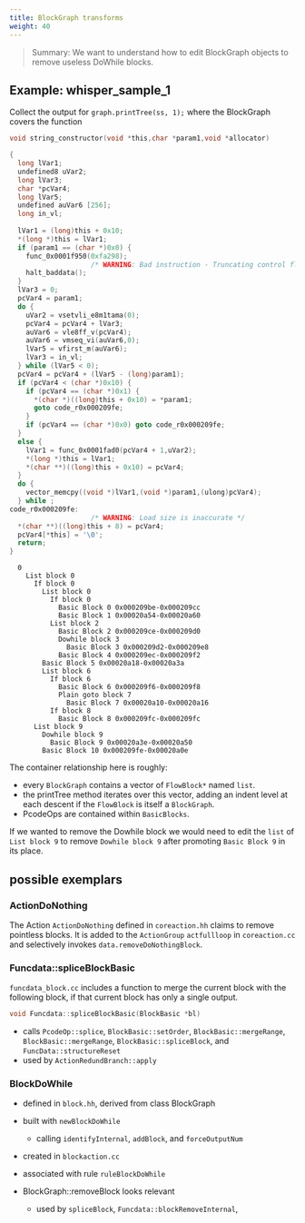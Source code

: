 ```yaml
---
title: BlockGraph transforms
weight: 40
---
```


>Summary: We want to understand how to edit BlockGraph objects to remove useless DoWhile blocks.

## Example: whisper_sample_1

Collect the output for `graph.printTree(ss, 1);` where the BlockGraph covers the function

```c
void string_constructor(void *this,char *param1,void *allocator)

{
  long lVar1;
  undefined8 uVar2;
  long lVar3;
  char *pcVar4;
  long lVar5;
  undefined auVar6 [256];
  long in_vl;
  
  lVar1 = (long)this + 0x10;
  *(long *)this = lVar1;
  if (param1 == (char *)0x0) {
    func_0x0001f950(0xfa298);
                    /* WARNING: Bad instruction - Truncating control flow here */
    halt_baddata();
  }
  lVar3 = 0;
  pcVar4 = param1;
  do {
    uVar2 = vsetvli_e8m1tama(0);
    pcVar4 = pcVar4 + lVar3;
    auVar6 = vle8ff_v(pcVar4);
    auVar6 = vmseq_vi(auVar6,0);
    lVar5 = vfirst_m(auVar6);
    lVar3 = in_vl;
  } while (lVar5 < 0);
  pcVar4 = pcVar4 + (lVar5 - (long)param1);
  if (pcVar4 < (char *)0x10) {
    if (pcVar4 == (char *)0x1) {
      *(char *)((long)this + 0x10) = *param1;
      goto code_r0x000209fe;
    }
    if (pcVar4 == (char *)0x0) goto code_r0x000209fe;
  }
  else {
    lVar1 = func_0x0001fad0(pcVar4 + 1,uVar2);
    *(long *)this = lVar1;
    *(char **)((long)this + 0x10) = pcVar4;
  }
  do {
    vector_memcpy((void *)lVar1,(void *)param1,(ulong)pcVar4);
  } while ;
code_r0x000209fe:
                    /* WARNING: Load size is inaccurate */
  *(char **)((long)this + 8) = pcVar4;
  pcVar4[*this] = '\0';
  return;
}

```

```text
  0
    List block 0
      If block 0
        List block 0
          If block 0
            Basic Block 0 0x000209be-0x000209cc
            Basic Block 1 0x00020a54-0x00020a60
          List block 2
            Basic Block 2 0x000209ce-0x000209d0
            Dowhile block 3
              Basic Block 3 0x000209d2-0x000209e8
            Basic Block 4 0x000209ec-0x000209f2
        Basic Block 5 0x00020a18-0x00020a3a
        List block 6
          If block 6
            Basic Block 6 0x000209f6-0x000209f8
            Plain goto block 7
              Basic Block 7 0x00020a10-0x00020a16
          If block 8
            Basic Block 8 0x000209fc-0x000209fc
      List block 9
        Dowhile block 9
          Basic Block 9 0x00020a3e-0x00020a50
        Basic Block 10 0x000209fe-0x00020a0e
```

The container relationship here is roughly:
* every `BlockGraph` contains a vector of `FlowBlock*` named `list`.
* the printTree method iterates over this vector,
  adding an indent level at each descent if the `FlowBlock` is itself a `BlockGraph`.
* PcodeOps are contained within `BasicBlocks`.

If we wanted to remove the Dowhile block we would need to edit the `list` of `List block 9`
to remove `Dowhile block 9` after promoting `Basic Block 9` in its place.

## possible exemplars

### ActionDoNothing

The Action `ActionDoNothing` defined in `coreaction.hh` claims to remove pointless blocks.
It is added to the `ActionGroup` `actfullloop` in `coreaction.cc` and selectively invokes `data.removeDoNothingBlock`.

### Funcdata::spliceBlockBasic

`funcdata_block.cc` includes a function to merge the current block with the following block,
if that current block has only a single output.

```c
void Funcdata::spliceBlockBasic(BlockBasic *bl)
```

* calls `PcodeOp::splice`, `BlockBasic::setOrder`, `BlockBasic::mergeRange`, `BlockBasic::mergeRange`,
   `BlockBasic::spliceBlock`, and `FuncData::structureReset`
* used by `ActionRedundBranch::apply`

 ### BlockDoWhile

* defined in `block.hh`, derived from class BlockGraph
* built with `newBlockDoWhile`
    * calling `identifyInternal`, `addBlock`, and `forceOutputNum`
* created in `blockaction.cc`
* associated with rule `ruleBlockDoWhile`

* BlockGraph::removeBlock looks relevant
    * used by `spliceBlock`, `Funcdata::blockRemoveInternal`, 